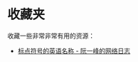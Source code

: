 # 收藏夹

收藏一些非常非常有用的资源：

- [标点符号的英语名称 - 阮一峰的网络日志](https://www.ruanyifeng.com/blog/2007/07/english_punctuation.html)

